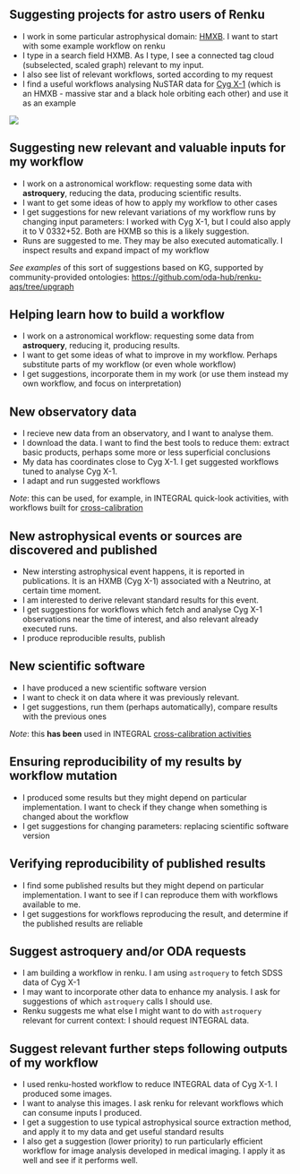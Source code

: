 ## Suggesting projects for astro users of Renku


* I work in some particular astrophysical domain: [HMXB](https://en.wikipedia.org/wiki/X-ray_binary#High-mass_X-ray_binary). I want to start with some example workflow on renku
* I type in a search field HXMB. As I type, I see a connected tag cloud (subselected, scaled graph) relevant to my input. 
* I also see list of relevant workflows, sorted according to my request
* I find a useful workflows analysing NuSTAR data for [Cyg X-1](https://en.wikipedia.org/wiki/Cygnus_X-1) (which is an HMXB - massive star and a black hole orbiting each other) and use it as an example


![](https://user-images.githubusercontent.com/3909535/142020701-65523b70-2a9d-42c2-b645-58d23b394cfe.png)



## Suggesting new relevant and valuable inputs for my workflow

* I work on a astronomical workflow: requesting some data with **astroquery**, reducing the data, producing scientific results.
* I want to get some ideas of how to apply my workflow to other cases
* I get suggestions for new relevant variations of my workflow runs by changing input parameters: I worked with Cyg X-1, but I could also apply it to V 0332+52. Both are HXMB so this is a likely suggestion.
* Runs are suggested to me. They may be also executed automatically. I inspect results and expand impact of my workflow

*See examples* of this sort of suggestions based on KG, supported by community-provided ontologies: https://github.com/oda-hub/renku-aqs/tree/upgraph

## Helping learn how to build a workflow

* I work on a astronomical workflow: requesting some data from **astroquery**, reducing it, producing results.
* I want to get some ideas of what to improve in my workflow. Perhaps substitute parts of my workflow (or even whole workflow)
* I get suggestions, incorporate them in my work (or use them instead my own workflow, and focus on interpretation)


## New observatory data

* I recieve new data from an observatory, and I want to analyse them.
* I download the data. I want to find the best tools to reduce them: extract basic products, perhaps some more or less superficial conclusions
* My data has coordinates close to Cyg X-1. I get suggested workflows tuned to analyse Cyg X-1. 
* I adapt and run suggested workflows

*Note*: this can be used, for example, in INTEGRAL quick-look activities, with workflows built for [cross-calibration](https://indico.ict.inaf.it/event/1001/contributions/10148/)

## New astrophysical events or sources are discovered and published

* New intersting astrophysical event happens, it is reported in publications. It is an HXMB (Cyg X-1) associated with a Neutrino, at certain time moment.
* I am interested to derive relevant standard results for this event. 
* I get suggestions for workflows which fetch and analyse Cyg X-1 observations near the time of interest, and also relevant already executed runs.
* I produce reproducible results, publish

## New scientific software

* I have produced a new scientific software version
* I want to check it on data where it was previously relevant. 
* I get suggestions, run them (perhaps automatically), compare results with the previous ones

*Note*: this **has been** used in INTEGRAL [cross-calibration activities](https://indico.ict.inaf.it/event/1001/contributions/10148/)

## Ensuring reproducibility of my results by workflow mutation

* I produced some results but they might depend on particular implementation. I want to check if they change when something is changed about the workflow
* I get suggestions for changing parameters: replacing scientific software version

## Verifying reproducibility of published results 

* I find some published results but they might depend on particular implementation. I want to see if I can reproduce them with workflows available to me.
* I get suggestions for workflows reproducing the result, and determine if the published results are reliable


## Suggest astroquery and/or ODA requests

* I am building a workflow in renku. I am using `astroquery` to fetch SDSS data of Cyg X-1
* I may want to incorporate other data to enhance my analysis. I ask for suggestions of which `astroquery` calls I should use.
* Renku suggests me what else I might want to do with `astroquery` relevant for current context: I should request INTEGRAL data.

## Suggest relevant further steps following outputs of my workflow

* I used renku-hosted workflow to reduce INTEGRAL data of Cyg X-1. I produced some images.
* I want to analyse this images. I ask renku for relevant workflows which can consume inputs I produced.
* I get a suggestion to use typical astrophysical source extraction method, and apply it to my data and get useful standard results
* I also get a suggestion (lower priority) to run particularly efficient workflow for image analysis developed in medical imaging. I apply it as well and see if it  performs well.
